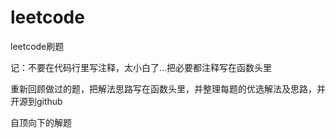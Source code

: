 # leetcode
 leetcode刷题

记：不要在代码行里写注释，太小白了...把必要都注释写在函数头里

重新回顾做过的题，把解法思路写在函数头里，并整理每题的优选解法及思路，并开源到github

自顶向下的解题